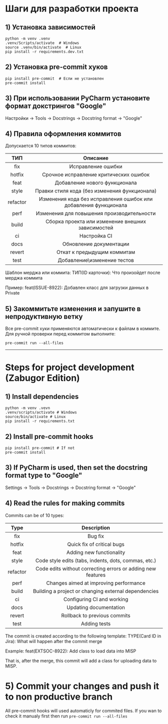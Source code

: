 # Шаги для разработки проекта

## 1) Установка зависимостей
```
python -m venv .venv
.venv/Scripts/activate  # Windows
source .venv/bin/activate  # Linux
pip install -r requirements.dev.txt
```

## 2) Установка pre-commit хуков
```
pip install pre-commit  # Если не установлен
pre-commit install
```

## 3) При использовании PyCharm установите формат докстрингов "Google"
Настройки -> Tools -> Docstrings -> Docstring format -> "Google"

## 4) Правила оформления коммитов

Допускается 10 типов коммитов:

|   ТИП    |                         Описание                          |
|:--------:|:--------------------------------------------------------:|
|   fix    |                   Исправление ошибки                     |
|  hotfix  |          Срочное исправление критических ошибок          |
|   feat   |               Добавление нового функционала              |
|  style   |     Правки стиля кода (без изменения функционала)        |
| refactor |     Изменения кода без исправления ошибок или добавления функционала |
|   perf   |            Изменения для повышения производительности    |
|  build   |     Сборка проекта или изменение внешних зависимостей    |
|    ci    |            Настройка CI                                  |
|   docs   |                    Обновление документации               |
|  revert  |                 Откат к предыдущим коммитам              |
|   test   |                     Добавление\изменение тестов                    |

Шаблон мерджа или коммита:
ТИП(ID карточки): Что произойдет после мерджа коммита

Пример:
feat(ISSUE-8922): Добавлен класс для загрузки данных в Private

## 5) Закоммитьте изменения и запушите в непродуктивную ветку

Все pre-commit хуки применяются автоматически к файлам в коммите.
Для ручной проверки перед коммитом выполните:
```
pre-commit run --all-files
```

---

# Steps for project development (Zabugor Edition)

## 1) Install dependencies
```
python -m venv .vevn
.venv/scripts/activate # Windows
source/bin/activate # Linux
pip install -r requirements.txt
```

## 2) Install pre-commit hooks
```
pip install pre-commit # If not
pre-commit install
```

## 3) If PyCharm is used, then set the docstring format type to "Google"
Settings -> Tools -> Docstrings -> Docstring format -> "Google"

## 4) Read the rules for making commits

Commits can be of 10 types:

|   Type   |                         Description                          |
|:--------:|:------------------------------------------------------------:|
|   fix    |                           Bug fix                            |
|  hotfix  |                  Quick fix of critical bugs                  |
|   feat   |                  	Adding new functionality                   |
|  style   |    	Code style edits (tabs, indents, dots, commas, etc.)     |
| refactor | 	Code edits without correcting errors or adding new features |
|   perf   |           	Changes aimed at improving performance            |
|  build   |    	Building a project or changing external dependencies     |
|    ci    |           	Configuring CI and working           |
|   docs   |                   	Updating documentation                    |
|  revert  |                	Rollback to previous commits                 |
|   test   |                         Adding tests                         |

The commit is created according to the following template:
TYPE(Card ID in Jira): What will happen after the commit merge

Example:
feat(EXTSOC-8922): Add class to load data into MISP

That is, after the merge, this commit will add a class for uploading data to MISP.

# 5) Commit your changes and push it to non productive branch

All pre-commit hooks will used automaticly for commited files.
If you wan to check it manualy first then run `pre-commit run --all-files`
